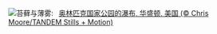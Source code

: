 ![](https://www.bing.com/th?id=OHR.HohWaterfall_ZH-CN0297269806_UHD.jpg&w=1000)苔藓与薄雾:&nbsp;&ensp;[奥林匹克国家公园的瀑布, 华盛顿, 美国 (© Chris Moore/TANDEM Stills + Motion)](https://www.bing.com/th?id=OHR.HohWaterfall_ZH-CN0297269806_UHD.jpg)
<br><br/>
